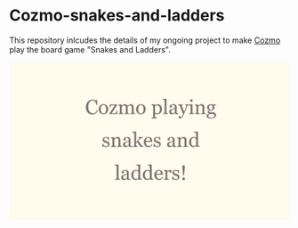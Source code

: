 # Cozmo-snakes-and-ladders

This repository inlcudes the details of my ongoing project to make [Cozmo](https://www.anki.com/en-us/cozmo) play the board game "Snakes and Ladders".

[![video](https://github.com/1siddhi7/Cozmo-snakes-and-ladders/blob/master/video.png)](https://youtu.be/ll2K65WT30k)
